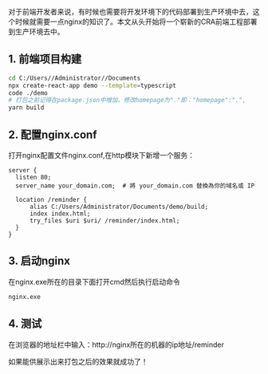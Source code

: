 对于前端开发者来说，有时候也需要将开发环境下的代码部署到生产环境中去，这个时候就需要一点nginx的知识了。本文从头开始将一个崭新的CRA前端工程部署到生产环境去中。

## 1. 前端项目构建
```bash
cd C:/Users//Administrator//Documents
npx create-react-app demo --template=typescript
code ./demo
# 打包之前记得在package.json中增加、修改homepage为"."即："homepage":".",
yarn build
```

## 2. 配置nginx.conf

打开nginx配置文件nginx.conf,在http模块下新增一个服务：

```nginx
server {
  listen 80;
  server_name your_domain.com;  # 將 your_domain.com 替換為你的域名或 IP
  
  location /reminder {
      alias C:/Users/Administrator/Documents/demo/build;
      index index.html;
      try_files $uri $uri/ /reminder/index.html;
  }
}
```

## 3. 启动nginx
在nginx.exe所在的目录下面打开cmd然后执行启动命令

```cmd
nginx.exe
```

## 4. 测试
在浏览器的地址栏中输入：http://nginx所在的机器的ip地址/reminder

如果能供展示出来打包之后的效果就成功了！